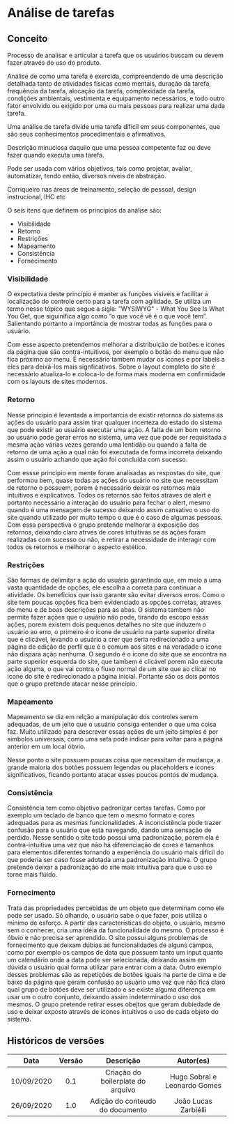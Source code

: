 # Análise de tarefas

##  Conceito 

Processo de analisar e articular a tarefa que os usuários buscam ou devem fazer através do uso do produto.

Análise de como uma tarefa é exercida, compreendendo de uma descrição detalhada tanto de atividades físicas como mentais, duração da tarefa, frequência da tarefa, alocação da tarefa, complexidade da tarefa, condições ambientais, vestimenta e equipamento necessários, e todo outro fator envolvido ou exigido por uma ou mais pessoas para realizar uma dada tarefa.

Uma análise de tarefa divide uma tarefa difícil em seus componentes, que são seus conhecimentos procedimentais e afirmativos.

Descrição minuciosa daquilo que uma pessoa competente faz ou deve fazer quando executa uma tarefa.

Pode ser usada com vários objetivos, tais como projetar, avaliar, automatizar, tendo então, diversos níveis de abstração.

Corriqueiro nas áreas de treinamento, seleção de pessoal, design instrucional, IHC etc

O seis itens que definem os princípios da análise são:

* Visibilidade
* Retorno
* Restrições
* Mapeamento
* Consistência
* Fornecimento

### Visibilidade 

O expectativa deste princípio é manter as funções visíveis e facilitar a localização do controle certo para a tarefa com agilidade. Se utiliza um termo nesse tópico que segue a sigla: "WYSIWYG" - What You See Is What You Get, que siguinifica algo como “o que você vê é o que você tem”. Salientando portanto a importância de mostrar todas as funções para o usuário.

Com esse aspecto pretendemos melhorar a distribuição de botões e icones da página que são contra-intuitivos, por exemplo o botão do menu que não fica próximo ao menu. É necessário tambem mudar os icones e por labels a eles para deixá-los mais signficativos. Sobre o layout completo do site é necessário atualiza-lo e coloca-lo de forma mais moderna em confirmidade com os layouts de sites modernos.

### Retorno

Nesse princípio é levantada a importancia de existir retornos do sistema as ações do usuário para assim tirar qualquer incerteza do estado do sistema que pode existir ao usuário executar uma ação. A falta de um bom retorno ao usuário pode gerar erros no sistema, uma vez que pode ser requisitada a mesma ação várias vezes gerando uma lentidão ou quando a falta de retorno de uma ação a qual não foi executada de forma incorreta deixando assim o usuário achando que ação foi concluida com sucesso. 

Com essse princípio em mente foram analisadas as respostas do site, que performou bem, quase todas as ações do usuário no site que necessitam de retorno o possuem, porem é necessário deixar os retornos mais intuitivos e explicativos. Todos os retornos são feitos atraves de alert e portanto necessário a interação do usuário para fechar o alert, mesmo quando é uma mensagem de sucesso deixando assim cansativo o uso do site quando utilizado por muito tempo o que é o caso de algumas pessoas. Com essa perspectiva o grupo pretende melhorar a exposição dos retornos, deixando claro atrves de cores intuitivas se as ações foram realizadas com sucesso ou não, e retirar a necessidade de interagir com todos os retornos e melhorar o aspecto estético.

### Restrições

São formas de delimitar a ação do usuário garantindo que, em meio a uma vasta quantidade de opções, ele escolha a correta para continuar a atividade. Os beneficios que isso garante são evitar diversos erros.
Como o site tem poucas opções fica bem evidenciado as opções corretas, atraves do menu e de boas descrições para as abas. O sistema tambem não permite fazer ações que o usuário não pode, tirando do escopo essas ações, porem existem dois pequenos detalhes no site que induzem o usuário ao erro, o primeiro é o icone de usuário na parte superior direita que é clicável, levando o usuário a crer que seria redirecionado a uma página de edição de perfil que é o comum aos sites e na veradade o icone não dispara ação nenhuma. O segundo é o icone do site que se encontra na parte superior esquerda do site, que tambem é clicável porem não executa ação alguma, o que vai contra o fluxo normal de um site que ao clicar no icone do site é redirecionado a página inicial. Portante são os dois pontos que o grupo pretende atacar nesse princípio.

### Mapeamento

Mapeamento se diz em relção a manipulação dos controles serem adequadas, de um jeito que o usuário consiga entender o que uma coisa faz. Muito utilizado para descrever essas ações de um jeito simples é por simbolos universais, como uma seta pode indicar para voltar para a página anterior em um local óbvio.

Nesse ponto o site possuem poucas coisa que necessitam de mudança, a grande maioria dos botões possuem legendas ou placeholders e icones significativos, ficando portanto atacar esses poucos pontos de mudança.

### Consistência

Consistência tem como objetivo padronizar certas tarefas. Como por exemplo um teclado de banco que tem o mesmo formato e cores adequadas para as mesmas funcionalidades. A inconcistência pode trazer confusão para o usuário que esta navegando, dando uma sensação de perdido.
Nesse sentido o site todo possui uma padronização, porem ela é contra-intuitiva uma vez que não há diferenciação de cores e tamanhos para elementos diferentes tornando a experiência do usuário mais difícil do que poderia ser caso fosse adotada uma padronização intuitiva. O grupo pretende deixar a padronização do site mais intuitiva para que o uso se torne mais flúido.


### Fornecimento

Trata das propriedades percebidas de um objeto que determinam como ele pode ser usado. Só olhando, o usuário sabe o que fazer, pois utiliza o mínimo de esforço. A partir das características do objeto, o usuário, mesmo sem o conhecer, cria uma idéia da funcionalidade do mesmo. O processo é óbvio e não precisa ser aprendido.
O site possui alguns problemas de fornecimento que deixam dúbias as funcionalidades de alguns campos, como por exemplo os campos de data que possuem tanto um input quanto um calendário onde a data pode ser selecionada, deixando assim em dúvida o usuário qual forma utilizar para entrar com a data. Outro exemplo desses problemas são as repetições de botões iguais na parte de cima e de baixo da página que geram confusão ao usuário uma vez que não fica claro qual grupo de botões deve ser utilizado e se existe alguma diferença em usar um o outro conjunto, deixando assim indeterminado o uso dos mesmos.
O grupo pretende retirar esses obejtos que geram dubiedade de uso e deixar exposto através de icones intuitivos o uso de cada objeto do sistema.

## Históricos de versões

|    Data    | Versão |             Descrição             |          Autor(es)           |
| :--------: | :----: | :-------------------------------: | :--------------------------: |
| 10/09/2020 |  0.1   | Criação do boilerplate do arquivo | Hugo Sobral e Leonardo Gomes |
| 26/09/2020 |  1.0   | Adição do conteudo do documento   | João Lucas Zarbiélli         |